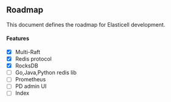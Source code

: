 ## Roadmap

This document defines the roadmap for Elasticell development.

#### __Features__
- [x] Multi-Raft
- [x] Redis protocol
- [x] RocksDB 
- [ ] Go,Java,Python redis lib
- [ ] Prometheus
- [ ] PD admin UI
- [ ] Index